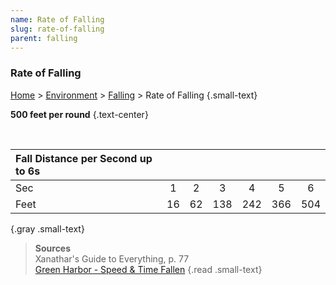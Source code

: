 ```yaml
---
name: Rate of Falling 
slug: rate-of-falling
parent: falling
---
```

### Rate of Falling 
[Home](dm-operations-center) > [Environment](environment) > [Falling](falling) > Rate of Falling {.small-text}

**500 feet per round** {.text-center}

<br/>

| Fall Distance per Second up to 6s|||||||
|:-----|:--:|:--:|:---:|:---:|:---:|:---:|
| Sec | 1 | 2 | 3 | 4 | 5 | 6 |
| Feet | 16 | 62 | 138 | 242 | 366 | 504 |
{.gray .small-text}

> **Sources** <br/>
> Xanathar's Guide to Everything, p. 77<br/>
> [Green Harbor - Speed & Time Fallen](http://www.greenharbor.com/fffolder/speedtime.pdf)
{.read .small-text}

